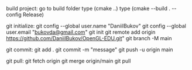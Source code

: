 build project:
	go to build folder
	type (cmake ..)
	type (cmake --build . --config Release)
	
git initialize:
	git config --global user.name "DaniilBukov"
	git config --global user.email "bukovda@gmail.com"
	git init
	git remote add origin https://github.com/DaniilBukov/OpenGL-EDU.git"
	git branch -M main
	
git commit:
	git add .
	git commit -m "message"
	git push -u origin main
	
git pull:
	git fetch origin
	git merge origin/main
	git pull